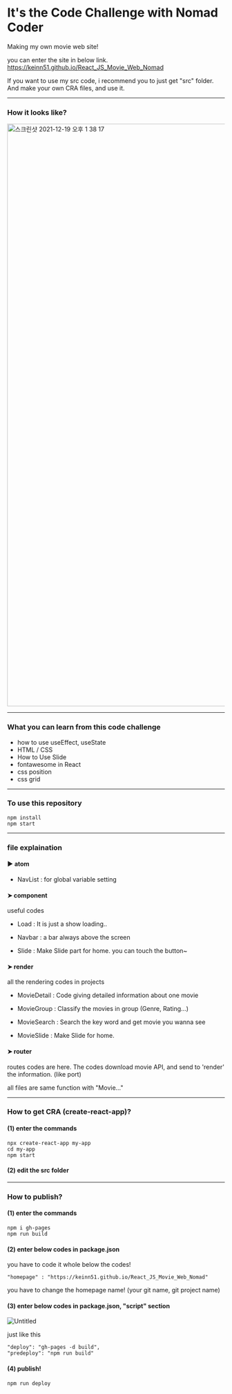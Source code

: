# It's the Code Challenge with Nomad Coder

Making my own movie web site!

you can enter the site in below link.
<https://keinn51.github.io/React_JS_Movie_Web_Nomad>

If you want to use my src code, i recommend you to just get "src" folder.
And make your own CRA files, and use it.

---

### How it looks like?

<img width="1348" alt="스크린샷 2021-12-19 오후 1 38 17" src="https://user-images.githubusercontent.com/79993356/146664057-c2ec96ef-9b9f-45bc-bbf7-3fb236f07409.png">

---

### What you can learn from this code challenge

- how to use useEffect, useState
- HTML / CSS
- How to Use Slide
- fontawesome in React
- css position
- css grid

---

### To use this repository

```
npm install
npm start
```

---

### file explaination

#### ► atom

- NavList : for global variable setting

#### ➤ component

useful codes

- Load : It is just a show loading..

- Navbar : a bar always above the screen

- Slide : Make Slide part for home. you can touch the button~

#### ➤ render

all the rendering codes in projects

- MovieDetail : Code giving detailed information about one movie

- MovieGroup : Classify the movies in group (Genre, Rating...)

- MovieSearch : Search the key word and get movie you wanna see

- MovieSlide : Make Slide for home.

#### ➤ router

routes codes are here. The codes download movie API, and send to 'render' the information. (like port)

all files are same function with "Movie..."

---

### How to get CRA (create-react-app)?

#### (1) enter the commands

```
npx create-react-app my-app
cd my-app
npm start
```

#### (2) edit the src folder

---

### How to publish?

#### (1) enter the commands

```
npm i gh-pages
npm run build
```

#### (2) enter below codes in package.json

you have to code it whole below the codes!

```
"homepage" : "https://keinn51.github.io/React_JS_Movie_Web_Nomad"
```

you have to change the homepage name! (your git name, git project name)

#### (3) enter below codes in package.json, "script" section

![Untitled](https://user-images.githubusercontent.com/79993356/146664273-c8499416-94c3-4c06-8d1a-babb2592ece0.png)

just like this

```
"deploy": "gh-pages -d build",
"predeploy": "npm run build"
```

#### (4) publish!

```
npm run deploy
```

<!-- ---

### Release note

#### [1. Set ReactJS / 21.12.10](https://brash-wave-2cb.notion.site/1-React-js-1d904a011b92400e83a0dc88fc127996)

#### [2. HTML / CSS / 21.12.11](https://brash-wave-2cb.notion.site/2-HTML-CSS-d445f6147acc4a0d869f112fd5e4af45)

#### [3. Set Slide / 21.12.12](https://brash-wave-2cb.notion.site/3-Slide-604acd3a2e1146ce85caa543ab5a3ed3)

#### [4. Use Atom / 21.12.13](https://brash-wave-2cb.notion.site/4-atom-b458047fa78c487b92c0f8e12608038d)

#### [5. Search Bar / 21.12.16](https://brash-wave-2cb.notion.site/5-Search-Bar-For-Web-13a3a0f642644396a27165a4e5f40312) -->
